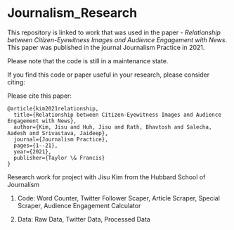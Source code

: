 # Journalism_Research

This repository is linked to work that was used in the paper - *Relationship between Citizen-Eyewitness Images and Audience Engagement with News*. This paper was published in the journal Journalism Practice in   2021.

Please note that the code is still in a maintenance state.

If you find this code or paper useful in your research, please consider citing:

Please cite this paper:

```
@article{kim2021relationship,
  title={Relationship between Citizen-Eyewitness Images and Audience Engagement with News},
  author={Kim, Jisu and Huh, Jisu and Rath, Bhavtosh and Salecha, Aadesh and Srivastava, Jaideep},
  journal={Journalism Practice},
  pages={1--21},
  year={2021},
  publisher={Taylor \& Francis}
}
```

Research work for project with Jisu Kim from the Hubbard School of Journalism

1. Code: Word Counter, Twitter Follower Scaper, Article Scraper, Special Scraper, Audience Engagement Calculator

2. Data: Raw Data, Twitter Data, Processed Data
